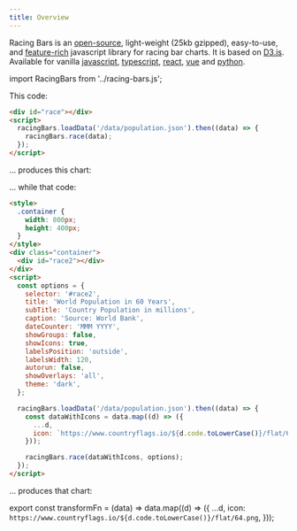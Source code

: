 ```yaml
---
title: Overview
---
```


Racing Bars is an [open-source](https://github.com/hatemhosny/racing-bars), light-weight (25kb gzipped),
easy-to-use, and [feature-rich](./features.md) javascript library for racing bar charts.
It is based on <a href="https://d3js.org" target="_blank" className="external">D3.js</a>.
Available for vanilla [javascript](./getting-started/installation.md),
[typescript](./packages/typescript.md),
[react](./packages/react.md),
[vue](./packages/vue.md)
and [python](./packages/python.md).

import RacingBars from '../racing-bars.js';

This code:

```html
<div id="race"></div>
<script>
  racingBars.loadData('/data/population.json').then((data) => {
    racingBars.race(data);
  });
</script>
```

... produces this chart:

<div className="gallery">
  <RacingBars
    dataUrl="/data/population.csv"
    dataType="csv"
  />
</div>
<p> </p>
<p>... while that code:</p>

```html
<style>
  .container {
    width: 800px;
    height: 400px;
  }
</style>
<div class="container">
  <div id="race2"></div>
</div>
<script>
  const options = {
    selector: '#race2',
    title: 'World Population in 60 Years',
    subTitle: 'Country Population in millions',
    caption: 'Source: World Bank',
    dateCounter: 'MMM YYYY',
    showGroups: false,
    showIcons: true,
    labelsPosition: 'outside',
    labelsWidth: 120,
    autorun: false,
    showOverlays: 'all',
    theme: 'dark',
  };

  racingBars.loadData('/data/population.json').then((data) => {
    const dataWithIcons = data.map((d) => ({
      ...d,
      icon: `https://www.countryflags.io/${d.code.toLowerCase()}/flat/64.png`,
    }));

    racingBars.race(dataWithIcons, options);
  });
</script>
```

... produces that chart:

export const transformFn = (data) => data.map((d) => ({
...d,
icon: `https://www.countryflags.io/${d.code.toLowerCase()}/flat/64.png`,
}));

<div style={{width: 800, height: 400}}>
  <div className="gallery">
    <RacingBars
      dataUrl="/data/population.csv"
      dataType="csv"
      dataTransform={transformFn}
      title="World Population in 60 Years"
      subTitle="Country Population in millions"
      caption="Source: World Bank"
      dateCounter= "MMM YYYY"
      showGroups={false}
      showIcons={true}
      labelsPosition="outside"
      labelsWidth="120"
      autorun={false}
      showOverlays="all"
      theme="dark"
    />
  </div>
</div>
